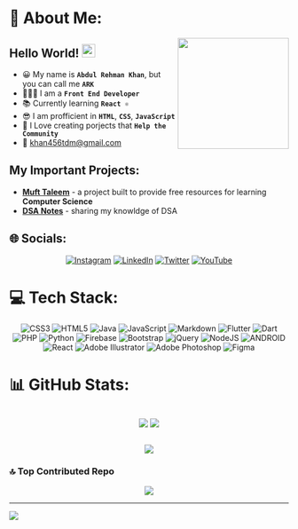 # 💫 About Me:

<img src="https://media3.giphy.com/media/CuuSHzuc0O166MRfjt/giphy.gif?cid=ecf05e47v1nxj7zmiqnflnplizbliz88m41ow1an51ers45f&ep=v1_gifs_search&rid=giphy.gif&ct=g" width="200px" align="right"/>

## Hello World! <img src="https://em-content.zobj.net/source/animated-noto-color-emoji/356/waving-hand_1f44b.gif" width="24px" height="24px" />

- 😀 My name is **`Abdul Rehman Khan`**, but you can call me **`ARK`**
- 👩🏻‍💻 I am a **`Front End Developer`**
- 📚 Currently learning **`React ⚛`**
- 😎 I am profficient in **`HTML`**, **`CSS`**, **`JavaScript`**
- 🤗 I Love creating porjects that **`Help the Community`**
- 📧 khan456tdm@gmail.com 

## My Important Projects:
- **[Muft Taleem](https://github.com/Codewith-ARK/mufttaleem)** - a project built to provide free resources for learning **Computer Science**
- **[DSA Notes](https://github.com/Codewith-ARK/DSA-notes)** - sharing my knowldge of DSA

## 🌐 Socials:

<div align="center">

[![Instagram](https://img.shields.io/badge/Instagram-%23E4405F.svg?logo=Instagram&logoColor=white)](https://instagram.com/codewithark) [![LinkedIn](https://img.shields.io/badge/LinkedIn-%230077B5.svg?logo=linkedin&logoColor=white)](https://linkedin.com/in/abdul-rehman-khan-6505a4160/) [![Twitter](https://img.shields.io/badge/Twitter-%231DA1F2.svg?logo=Twitter&logoColor=white)](https://twitter.com/codewithark) [![YouTube](https://img.shields.io/badge/YouTube-%23FF0000.svg?logo=YouTube&logoColor=white)](https://youtube.com/@codewithark)

</div>

# 💻 Tech Stack:

<div align="center">

![CSS3](https://img.shields.io/badge/css3-%231572B6.svg?style=flat&logo=css3&logoColor=white) ![HTML5](https://img.shields.io/badge/html5-%23E34F26.svg?style=flat&logo=html5&logoColor=white) ![Java](https://img.shields.io/badge/java-%23ED8B00.svg?style=flat&logo=java&logoColor=white) ![JavaScript](https://img.shields.io/badge/javascript-%23323330.svg?style=flat&logo=javascript&logoColor=%23F7DF1E) ![Markdown](https://img.shields.io/badge/markdown-%23000000.svg?style=flat&logo=markdown&logoColor=white) ![Flutter](https://img.shields.io/badge/Flutter-%2302569B.svg?style=flat&logo=Flutter&logoColor=white) ![Dart](https://img.shields.io/badge/dart-%230175C2.svg?style=flat&logo=dart&logoColor=white) ![PHP](https://img.shields.io/badge/php-%23777BB4.svg?style=flat&logo=php&logoColor=white) ![Python](https://img.shields.io/badge/python-3670A0?style=flat&logo=python&logoColor=ffdd54) ![Firebase](https://img.shields.io/badge/firebase-%23039BE5.svg?style=flat&logo=firebase) ![Bootstrap](https://img.shields.io/badge/bootstrap-%23563D7C.svg?style=flat&logo=bootstrap&logoColor=white) ![jQuery](https://img.shields.io/badge/jquery-%230769AD.svg?style=flat&logo=jquery&logoColor=white) ![NodeJS](https://img.shields.io/badge/node.js-6DA55F?style=flat&logo=node.js&logoColor=white) ![ANDROID](https://img.shields.io/badge/android-%2320232a.svg?style=flat&logo=android&logoColor=%a4c639) ![React](https://img.shields.io/badge/react-%2320232a.svg?style=flat&logo=react&logoColor=%2361DAFB) ![Adobe Illustrator](https://img.shields.io/badge/adobeillustrator-%23FF9A00.svg?style=flat&logo=adobeillustrator&logoColor=white) ![Adobe Photoshop](https://img.shields.io/badge/adobephotoshop-%2331A8FF.svg?style=flat&logo=adobephotoshop&logoColor=white) ![Figma](https://img.shields.io/badge/figma-%23F24E1E.svg?style=flat&logo=figma&logoColor=white)

</div>

# 📊 GitHub Stats:

<div align="center">

<div style="display: flex; flex-wrap: wrap; justify-content: center; gap: 20px;">
  
  ![](https://github-readme-stats.vercel.app/api?username=codewith-ark&theme=dracula&hide_border=false&include_all_commits=true&count_private=false)
  ![](https://github-readme-streak-stats.herokuapp.com/?user=codewith-ark&theme=dracula&hide_border=false)
</div>

![](https://github-readme-stats.vercel.app/api/top-langs/?username=codewith-ark&theme=dracula&hide_border=false&include_all_commits=true&count_private=false&layout=compact)

</div>

### 🔝 Top Contributed Repo

<div align="center">

![](https://github-contributor-stats.vercel.app/api?username=codewith-ark&limit=5&theme=dark&combine_all_yearly_contributions=true)

</div>

---

[![](https://visitcount.itsvg.in/api?id=codewith-ark&icon=0&color=0)](https://visitcount.itsvg.in)

<!-- Proudly created with GPRM ( https://gprm.itsvg.in ) -->
